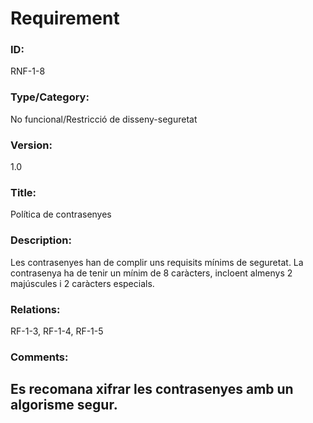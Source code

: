 # Requirement

### ID: 
RNF-1-8

### Type/Category:  
No funcional/Restricció de disseny-seguretat

### Version:  
1.0  

### Title:  
Política de contrasenyes  

### Description:  
Les contrasenyes han de complir uns requisits mínims de seguretat. La contrasenya ha de tenir un mínim de 8 caràcters, incloent almenys 2 majúscules i 2 caràcters especials.  

### Relations:  
RF-1-3, RF-1-4, RF-1-5

### Comments:  
Es recomana xifrar les contrasenyes amb un algorisme segur.  
---